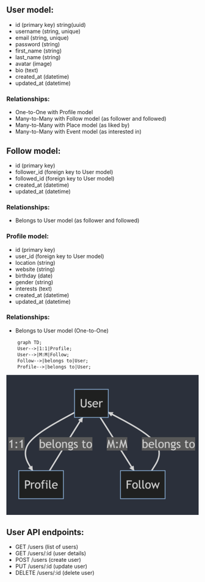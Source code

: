 ## User model:
- id (primary key) string(uuid)
- username (string, unique)
- email (string, unique)
- password (string)
- first_name (string)
- last_name (string)
- avatar (image)
- bio (text)
- created_at (datetime)
- updated_at (datetime)

### Relationships:

- One-to-One with Profile model
- Many-to-Many with Follow model (as follower and followed)
- Many-to-Many with Place model (as liked by)
- Many-to-Many with Event model (as interested in)

## Follow model:
- id (primary key)
- follower_id (foreign key to User model)
- followed_id (foreign key to User model)
- created_at (datetime)
- updated_at (datetime)

### Relationships:

- Belongs to User model (as follower and followed)

### Profile model:
- id (primary key)
- user_id (foreign key to User model)
- location (string)
- website (string)
- birthday (date)
- gender (string)
- interests (text)
- created_at (datetime)
- updated_at (datetime)

### Relationships:

- Belongs to User model (One-to-One)

```Mermaid
    graph TD;
    User-->|1:1|Profile;
    User-->|M:M|Follow;
    Follow-->|belongs to|User;
    Profile-->|belongs to|User;
```

![User Model](/docs/api-design/img/user.png "User model")

## User API endpoints:
- GET /users (list of users)
- GET /users/:id (user details)
- POST /users (create user)
- PUT /users/:id (update user)
- DELETE /users/:id (delete user)

